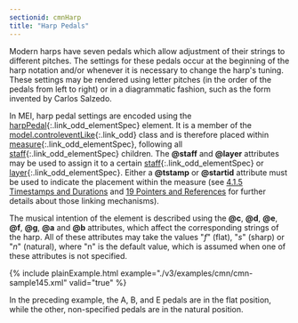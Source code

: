 ```yaml
---
sectionid: cmnHarp
title: "Harp Pedals"
---
```




Modern harps have seven pedals which allow adjustment of their strings to different
pitches. The settings for these pedals occur at the beginning of the harp notation
and/or
whenever it is necessary to change the harp's tuning. These settings may be rendered
using
letter pitches (in the order of the pedals from left to right) or in a diagrammatic
fashion, such as the form invented by Carlos Salzedo.

In MEI, harp pedal settings are encoded using the [harpPedal](/v3/elements/harpPedal.html){:.link_odd_elementSpec}
element. It is a member of the [model.controleventLike](/v3/model-classes/model.controleventLike.html){:.link_odd} class
and is therefore placed within [measure](/v3/elements/measure.html){:.link_odd_elementSpec}, following all [staff](/v3/elements/staff.html){:.link_odd_elementSpec} children. The **@staff** and **@layer** attributes
may be used to assign it to a certain [staff](/v3/elements/staff.html){:.link_odd_elementSpec} or [layer](/v3/elements/layer.html){:.link_odd_elementSpec}. Either a **@tstamp** or **@startid** attribute must be used to
indicate the placement within the measure (see <a class="link_ptr" title="Timestamps and Durations" href="/v3/guidelines/cmn.html#cmnTstamp">4.1.5 Timestamps and Durations</a> and 
<a class="link_ptr" title="Pointers and References" href="/v3/guidelines/ptrRef.html">19 Pointers and References</a> for further details about those linking mechanisms).

The musical intention of the element is described using the **@c**, **@d**,
**@e**, **@f**, **@g**, **@a** and **@b** attributes,
which affect the corresponding strings of the harp. All of these attributes may take
the
values "*f*" (flat), "*s*" (sharp) or "*n*" (natural),
where "n" is the default value, which is assumed when one of these attributes is not
specified.


{% include plainExample.html example="./v3/examples/cmn/cmn-sample145.xml" valid="true" %}

In the preceding example, the A, B, and E pedals are in the flat position, while the
other, non-specified pedals are in the natural position.


